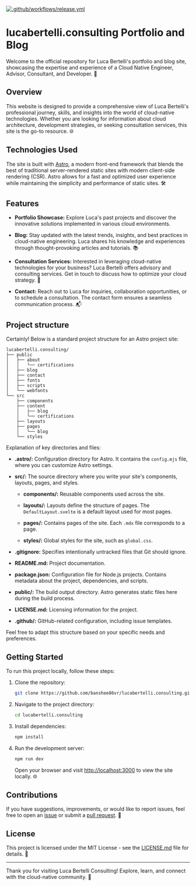 [![.github/workflows/release.yml](https://github.com/banshee86vr/lucabertelli.consulting/actions/workflows/release.yml/badge.svg)](https://github.com/banshee86vr/lucabertelli.consulting/actions/workflows/release.yml)

# lucabertelli.consulting Portfolio and Blog

Welcome to the official repository for Luca Bertelli's portfolio and blog site, showcasing the expertise and experience of a Cloud Native Engineer, Advisor, Consultant, and Developer. 🚀

## Overview

This website is designed to provide a comprehensive view of Luca Bertelli's professional journey, skills, and insights into the world of cloud-native technologies. Whether you are looking for information about cloud architecture, development strategies, or seeking consultation services, this site is the go-to resource. 🌐

## Technologies Used

The site is built with [Astro](https://astro.build/), a modern front-end framework that blends the best of traditional server-rendered static sites with modern client-side rendering (CSR). Astro allows for a fast and optimized user experience while maintaining the simplicity and performance of static sites. 🛠️

## Features

- **Portfolio Showcase:** Explore Luca's past projects and discover the innovative solutions implemented in various cloud environments.

- **Blog:** Stay updated with the latest trends, insights, and best practices in cloud-native engineering. Luca shares his knowledge and experiences through thought-provoking articles and tutorials. 📚

- **Consultation Services:** Interested in leveraging cloud-native technologies for your business? Luca Bertelli offers advisory and consulting services. Get in touch to discuss how to optimize your cloud strategy. 🤝

- **Contact:** Reach out to Luca for inquiries, collaboration opportunities, or to schedule a consultation. The contact form ensures a seamless communication process. 📬

## Project structure

Certainly! Below is a standard project structure for an Astro project site:

```plaintext
lucabertelli.consulting/
├── public
│   ├── about
│   │   └── certifications
│   ├── blog
│   ├── contact
│   ├── fonts
│   ├── scripts
│   └── webfonts
└── src
    ├── components
    ├── content
    │   ├── blog
    │   └── certifications
    ├── layouts
    ├── pages
    │   └── blog
    └── styles
```

Explanation of key directories and files:

- **.astro/:** Configuration directory for Astro. It contains the `config.mjs` file, where you can customize Astro settings.

- **src/:** The source directory where you write your site's components, layouts, pages, and styles.

  - **components/:** Reusable components used across the site.

  - **layouts/:** Layouts define the structure of pages. The `DefaultLayout.svelte` is a default layout used for most pages.

  - **pages/:** Contains pages of the site. Each `.mdx` file corresponds to a page.

  - **styles/:** Global styles for the site, such as `global.css`.

- **.gitignore:** Specifies intentionally untracked files that Git should ignore.

- **README.md:** Project documentation.

- **package.json:** Configuration file for Node.js projects. Contains metadata about the project, dependencies, and scripts.

- **public/:** The build output directory. Astro generates static files here during the build process.

- **LICENSE.md:** Licensing information for the project.

- **.github/:** GitHub-related configuration, including issue templates.

Feel free to adapt this structure based on your specific needs and preferences.

## Getting Started

To run this project locally, follow these steps:

1. Clone the repository:

   ```bash
   git clone https://github.com/banshee86vr/lucabertelli.consulting.git
   ```

2. Navigate to the project directory:

   ```bash
   cd lucabertelli.consulting
   ```

3. Install dependencies:

   ```bash
   npm install
   ```

4. Run the development server:

   ```bash
   npm run dev
   ```

   Open your browser and visit [http://localhost:3000](http://localhost:3000) to view the site locally. 🌐

## Contributions

If you have suggestions, improvements, or would like to report issues, feel free to open an [issue](https://github.com/banshee86vr/lucabertelli.consulting/issues) or submit a [pull request](https://github.com/banshee86vr/lucabertelli.consulting/pulls). 🙌

## License

This project is licensed under the MIT License - see the [LICENSE.md](LICENSE.md) file for details. 📄

---

Thank you for visiting Luca Bertelli Consulting! Explore, learn, and connect with the cloud-native community. 🌟
